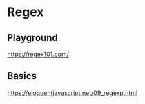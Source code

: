 # Regex

## Playground
https://regex101.com/

## Basics
https://eloquentjavascript.net/09_regexp.html

